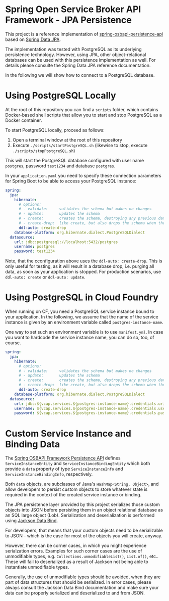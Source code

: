 # Spring Open Service Broker API Framework - JPA Persistence

This project is a reference implementation of [spring-osbapi-persistence-api](../spring-osbapi-persistence-api) based on [Spring Data JPA](https://spring.io/projects/spring-data-jpa).

The implementation was tested with PostgreSQL as its underlying persistence technology. However, using JPA, other object-relational databases can be used with this persistence implementation as well. For details please consulte the Spring Data JPA reference documentation.

In the following we will show how to connect to a PostgreSQL database.

# Using PostgreSQL Locally

At the root of this repository you can find a `scripts` folder, which contains Docker-based shell scripts that allow you to start and stop PostgreSQL as a Docker container.

To start PostgreSQL locally, proceed as follows:
1. Open a terminal window at the root of this repository
2. Execute `./scripts/startPostgreSQL.sh` (likewise to stop, execute `./scripts/stopPostgreSQL.sh`)

This will start the PostgreSQL database configured with user name `postgres`, password `test1234` and database `postgres`.

In your `application.yaml` you need to specify these connection parameters for Spring Boot to be able to access your PostgreSQL instance:

```yaml
spring:
  jpa:  
    hibernate:  
      # options: 
      # - validate:     validates the schema but makes no changes
      # - update:       updates the schema
      # - create:       creates the schema, destroying any previous data
      # - create-drop:  like create, but also drops the schema when the session closes (useful for testing)
      ddl-auto: create-drop 
    database-platform: org.hibernate.dialect.PostgreSQLDialect  
  datasource:  
    url: jdbc:postgresql://localhost:5432/postgres
    username: postgres
    password: test1234
```

Note, that the cconfiguration above uses the `ddl-auto: create-drop`. This is only useful for testing, as it will result in a database drop, i.e. purging all data, as soon as your application is stopped.
For production scenarios, use `ddl-auto: create` or `ddl-auto: update`.

# Using PostgreSQL in Cloud Foundry

When running on CF, you need a PostgreSQL service instance bound to your application.
In the following, we assume that the name of the service instance is given by an environment variable called `postgres-instance-name`.

One way to set such an environment variable is to use `manifest.yml`. In case you want to hardcode the service instance name, you can do so, too, of course.

```yaml
spring:
  jpa:  
    hibernate:  
      # options: 
      # - validate:     validates the schema but makes no changes
      # - update:       updates the schema
      # - create:       creates the schema, destroying any previous data
      # - create-drop:  like create, but also drops the schema when the session closes (useful for testing)
      ddl-auto: create-drop 
    database-platform: org.hibernate.dialect.PostgreSQLDialect  
  datasource:  
    url: jdbc:${vcap.services.${postgres-instance-name}.credentials.uri}  
    username: ${vcap.services.${postgres-instance-name}.credentials.username}  
    password: ${vcap.services.${postgres-instance-name}.credentials.password}
```

# Custom Service Instance and Binding Data

The [Spring OSBAPI Framework Persistence API](../../spring-osbapi-persistence-api/) defines `ServiceInstanceEntity` and `ServiceInstanceBindingEntity` which both provide a `data` property of type `ServiceInstanceInfo` and `ServiceInstanceBindingInfo`, respectively.

Both `data` objects, are subclasses of Java's `HashMap<String, Object>`, and allow developers to persist custom objects to store whatever state is required in the context of the created service instance or binding.

The JPA persistence layer provided by this project serializes those custom objects into JSON before persisting them in an object relational database as an SQL large object (Lob). Serialization and deserialization is performed using [Jackson Data Bind](https://github.com/FasterXML/jackson-databind).

For developers, that means that your custom objects need to be serializable to JSON - which is the case for most of the objects you will create, anyway.

However, there can be corner cases, in which you might experience serialzation errors. Examples for such corner cases are the use of unmodifiable types, e.g. `Collections.unmodifiableList()`, `List.of()`, etc.. 
These will fail to deserialized as a result of Jackson not being able to instantiate unmodifiable types.

Generally, the use of unmodifiable types should be avoided, when they are part of data structures that should be serialized. In error cases, please always consult the Jackson Data Bind documentation and make sure your data can be properly serialized and deserialized to and from JSON.